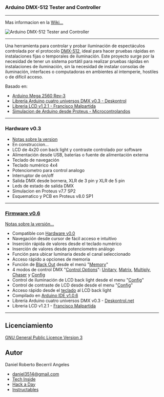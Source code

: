 ### **Arduino DMX-512 Tester and Controller**
***

Mas informacion en la [Wiki...](https://github.com/daniel3514/Arduino-DMX-512-Tester-Controller/wiki)

![Arduino DMX-512 Tester and Controller](https://github.com/daniel3514/Arduino-DMX-512-Tester-Controller/blob/master/Hardware/v0.0%20-%20stable%20-%20Firm%20v0.0%20to%20v0.6/media/Hardware%20v00.JPG)
***

Una herramienta para controlar y probar iluminación de espectáculos controlada por el protocolo [DMX-512](http://es.wikipedia.org/wiki/Digital_Multiplex), ideal para hacer pruebas rápidas en instalaciones fijas o temporales de iluminación.
Este proyecto surge por la necesidad de tener un sistema portátil para realizar pruebas rápidas en instalaciones de iluminación, sin la necesidad de instalar consolas de iluminación, interfaces o computadoras en ambientes al intemperie, hostiles o de difícil acceso.

Basado en:
* [Arduino Mega 2560 Rev-3](http://www.arduino.cc/en/Main/ArduinoBoardMega2560)
* [Librería Arduino cuatro universos DMX v0.3 - Deskontrol](http://www.deskontrol.net/blog/libreria-arduino-cuatro-universos-dmx/)
* [Libreria LCD v1.2.1 - Francisco Malpartida](https://bitbucket.org/fmalpartida/new-liquidcrystal/wiki/Home)
* [Simulacion de Arduino desde Proteus - Microcontrolandos](http://microcontrolandos.blogspot.mx/2012/12/arduino-componentes-para-o-proteus.html)

***
### Hardware v0.3
* [Notas sobre la version](https://github.com/daniel3514/Arduino-DMX-512-Tester-Controller/blob/master/Hardware/Documentacion/notas%20sobre%20la%20version.txt)
* En construccion...
* LCD de 4x20 con back light y contraste controlado por software
* Alimentación desde USB, baterías o fuente de alimentación externa
* Teclado de navegación
* Teclado numérico 4x4
* Potenciometro para control analogo
* Interruptor de on/off
* Salida DMX desde bornera, XLR de 3 pin y XLR de 5 pin
* Leds de estado de salida DMX
* Simulacion en Proteus v7.7 SP2
* Esquematico y PCB en Proteus v8.0 SP1

***

### [Firmware v0.6](https://github.com/daniel3514/Arduino-DMX-512-Tester-Controller/wiki/Firmware-v0.6)

[Notas sobre la versión...](https://github.com/daniel3514/Arduino-DMX-512-Tester-Controller/blob/master/Firmware/Documentacion/notas%20sobre%20la%20version.txt)
* Compatible con [Hardware v0.0](https://github.com/daniel3514/Arduino-DMX-512-Tester-Controller/wiki/Hardware-v0.0)
* Navegación desde cursor de fácil acceso e intuitivo
* Inserción rápida de valores desde el teclado numérico
* Inserción de valores desde potenciometro análogo
* Función para ubicar luminaria desde el canal seleccionado
* Acceso rápido a opciones de memoria
* Función de [Black Out](https://github.com/daniel3514/Arduino-DMX-512-Tester-Controller/wiki/Firmware-v0.6#memory-options) desde el menú "[Memory](https://github.com/daniel3514/Arduino-DMX-512-Tester-Controller/wiki/Firmware-v0.6#memory-options)"
* 4 modos de control DMX "[Control Options](https://github.com/daniel3514/Arduino-DMX-512-Tester-Controller/wiki/Firmware-v0.6#control-options)": [Unitary](https://github.com/daniel3514/Arduino-DMX-512-Tester-Controller/wiki/Firmware-v0.6#unitary-control), [Matrix](https://github.com/daniel3514/Arduino-DMX-512-Tester-Controller/wiki/Firmware-v0.6#matrix-control), [Multiply](https://github.com/daniel3514/Arduino-DMX-512-Tester-Controller/wiki/Firmware-v0.6#multiply-control), [Chaser](https://github.com/daniel3514/Arduino-DMX-512-Tester-Controller/wiki/Firmware-v0.6#chaser-control) y [Config](https://github.com/daniel3514/Arduino-DMX-512-Tester-Controller/wiki/Firmware-v0.6#Config)
* Control de iluminación de LCD back light desde el menu "[Config](https://github.com/daniel3514/Arduino-DMX-512-Tester-Controller/wiki/Firmware-v0.6#config)"
* Control de contraste de LCD desde desde el menu "[Config](https://github.com/daniel3514/Arduino-DMX-512-Tester-Controller/wiki/Firmware-v0.6#config)"
* Acceso rápido desde el [teclado](https://github.com/daniel3514/Arduino-DMX-512-Tester-Controller/wiki/Firmware-v0.6#entrada-del-usuario) al LCD back light
* Compilado en [Arduino IDE v1.0.6](http://www.arduino.cc/en/Main/OldSoftwareReleases)
* Librería Arduino cuatro universos DMX v0.3 - [Deskontrol.net](http://www.deskontrol.net/blog/libreria-arduino-cuatro-universos-dmx/)
* Libreria LCD v1.2.1 - [Francisco Malpartida](https://bitbucket.org/fmalpartida/new-liquidcrystal/wiki/Home)

***

## Licenciamiento
[GNU General Public Licence Version 3](/LICENSE)

## Autor
Daniel Roberto Becerril Angeles

- [daniel3514@gmail.com](mailto:daniel3514@gmail.com)
- [Tech Inside](http://www.techinside.com.mx)
- [Hack a Day](https://hackaday.io/daniel3514)
- [Instructables](http://www.instructables.com/member/daniel3514/)
